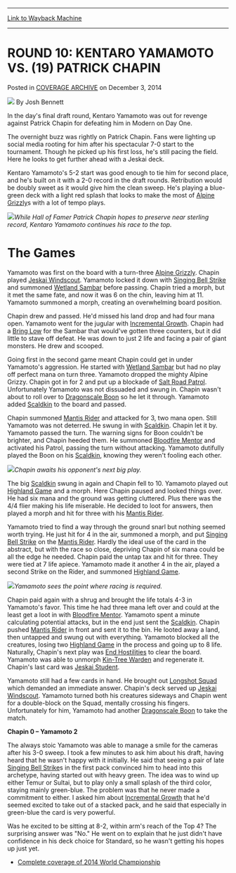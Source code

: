 
---
[Link to Wayback Machine](https://web.archive.org/web/20150101033224/http://magic.wizards.com/en/events/coverage/2014WC/round-10-kentaro-yamamoto-vs-19-patrick-chapin-2014-12-03)

[_metadata_:author]:- "Josh Bennett"
[_metadata_:description]:- "In the day's final draft round, Kentaro Yamamoto was out for revenge against Patrick Chapin for defeating him in Modern on Day One. The overnight buzz was rightly on Patrick Chapin. Fans were lighting up social media rooting for him after his spectacular 7-0 start to the tournament. Though he picked up his first loss, he's still pacing the field. Here he looks to get further ahead with a Jeskai deck."
[_metadata_:generator]:- "Drupal 7 (http://drupal.org)"
[_metadata_:node]:- "315428"
[_metadata_:publish_date]:- "2014-12-03"
[_metadata_:source]:- "div-main-content"
[_metadata_:title]:- "ROUND 10: KENTARO YAMAMOTO VS. (19) PATRICK CHAPIN"
[_metadata_:wayback_capture_timestamp]:- "2015-01-01 03:32:24"
[_metadata_:wayback_raw_url]:- "https://web.archive.org/web/20150101033224id_/http://magic.wizards.com/en/events/coverage/2014WC/round-10-kentaro-yamamoto-vs-19-patrick-chapin-2014-12-03"
[_metadata_:wayback_url]:- "http://magic.wizards.com/en/events/coverage/2014WC/round-10-kentaro-yamamoto-vs-19-patrick-chapin-2014-12-03"
---


ROUND 10: KENTARO YAMAMOTO VS. (19) PATRICK CHAPIN
==================================================



 Posted in [COVERAGE ARCHIVE](/en/events/coverage)
 on December 3, 2014 






![](https://media.magic.wizards.com/styles/auth_small/public/images/person/authorpic_joshbennett.jpg)
By Josh Bennett










In the day's final draft round, Kentaro Yamamoto was out for revenge against Patrick Chapin for defeating him in Modern on Day One.


The overnight buzz was rightly on Patrick Chapin. Fans were lighting up social media rooting for him after his spectacular 7-0 start to the tournament. Though he picked up his first loss, he's still pacing the field. Here he looks to get further ahead with a Jeskai deck.


Kentaro Yamamoto's 5-2 start was good enough to tie him for second place, and he's built on it with a 2-0 record in the draft rounds. Retribution would be doubly sweet as it would give him the clean sweep. He's playing a blue-green deck with a light red splash that looks to make the most of [Alpine Grizzly](http://gatherer.wizards.com/Pages/Card/Details.aspx?name=Alpine+Grizzly)s with a lot of tempo plays.


![](https://media.wizards.com/2014/events/2014WC/r10_chapin_yamamoto.jpg)*While Hall of Famer Patrick Chapin hopes to preserve near sterling record, Kentaro Yamamoto continues his race to the top.* 




The Games
=========



Yamamoto was first on the board with a turn-three [Alpine Grizzly](http://gatherer.wizards.com/Pages/Card/Details.aspx?name=Alpine+Grizzly). Chapin played [Jeskai Windscout](http://gatherer.wizards.com/Pages/Card/Details.aspx?name=Jeskai+Windscout). Yamamoto locked it down with [Singing Bell Strike](http://gatherer.wizards.com/Pages/Card/Details.aspx?name=Singing+Bell+Strike) and summoned [Wetland Sambar](http://gatherer.wizards.com/Pages/Card/Details.aspx?name=Wetland+Sambar) before passing. Chapin tried a morph, but it met the same fate, and now it was 6 on the chin, leaving him at 11. Yamamoto summoned a morph, creating an overwhelming board position.


Chapin drew and passed. He'd missed his land drop and had four mana open. Yamamoto went for the jugular with [Incremental Growth](http://gatherer.wizards.com/Pages/Card/Details.aspx?name=Incremental+Growth). Chapin had a [Bring Low](http://gatherer.wizards.com/Pages/Card/Details.aspx?name=Bring+Low) for the Sambar that would've gotten three counters, but it did little to stave off defeat. He was down to just 2 life and facing a pair of giant monsters. He drew and scooped.


Going first in the second game meant Chapin could get in under Yamamoto's aggression. He started with [Wetland Sambar](http://gatherer.wizards.com/Pages/Card/Details.aspx?name=Wetland+Sambar) but had no play off perfect mana on turn three. Yamamoto dropped the mighty Alpine Grizzy. Chapin got in for 2 and put up a blockade of [Salt Road Patrol](http://gatherer.wizards.com/Pages/Card/Details.aspx?name=Salt+Road+Patrol). Unfortunately Yamamoto was not dissuaded and swung in. Chapin wasn't about to roll over to [Dragonscale Boon](http://gatherer.wizards.com/Pages/Card/Details.aspx?name=Dragonscale+Boon) so he let it through. Yamamoto added [Scaldkin](http://gatherer.wizards.com/Pages/Card/Details.aspx?name=Scaldkin) to the board and passed.


Chapin summoned [Mantis Rider](http://gatherer.wizards.com/Pages/Card/Details.aspx?name=Mantis+Rider) and attacked for 3, two mana open. Still Yamamoto was not deterred. He swung in with [Scaldkin](http://gatherer.wizards.com/Pages/Card/Details.aspx?name=Scaldkin). Chapin let it by. Yamamoto passed the turn. The warning signs for Boon couldn't be brighter, and Chapin heeded them. He summoned [Bloodfire Mentor](http://gatherer.wizards.com/Pages/Card/Details.aspx?name=Bloodfire+Mentor) and activated his Patrol, passing the turn without attacking. Yamamoto dutifully played the Boon on his [Scaldkin](http://gatherer.wizards.com/Pages/Card/Details.aspx?name=Scaldkin), knowing they weren't fooling each other.


![](https://media.wizards.com/2014/events/2014WC/r10_chapin.jpg)*Chapin awaits his opponent's next big play.* 




The big [Scaldkin](http://gatherer.wizards.com/Pages/Card/Details.aspx?name=Scaldkin) swung in again and Chapin fell to 10. Yamamoto played out [Highland Game](http://gatherer.wizards.com/Pages/Card/Details.aspx?name=Highland+Game) and a morph. Here Chapin paused and looked things over. He had six mana and the ground was getting cluttered. Plus there was the 4/4 flier making his life miserable. He decided to loot for answers, then played a morph and hit for three with his [Mantis Rider](http://gatherer.wizards.com/Pages/Card/Details.aspx?name=Mantis+Rider).



Yamamoto tried to find a way through the ground snarl but nothing seemed worth trying. He just hit for 4 in the air, summoned a morph, and put [Singing Bell Strike](http://gatherer.wizards.com/Pages/Card/Details.aspx?name=Singing+Bell+Strike) on the [Mantis Rider](http://gatherer.wizards.com/Pages/Card/Details.aspx?name=Mantis+Rider). Hardly the ideal use of the card in the abstract, but with the race so close, depriving Chapin of six mana could be all the edge he needed. Chapin paid the untap tax and hit for three. They were tied at 7 life apiece. Yamamoto made it another 4 in the air, played a second Strike on the Rider, and summoned [Highland Game](http://gatherer.wizards.com/Pages/Card/Details.aspx?name=Highland+Game).


![](https://media.wizards.com/2014/events/2014WC/r10_yamamoto.jpg)*Yamamoto sees the point where racing is required.* 




Chapin paid again with a shrug and brought the life totals 4-3 in Yamamoto's favor. This time he had three mana left over and could at the least get a loot in with [Bloodfire Mentor](http://gatherer.wizards.com/Pages/Card/Details.aspx?name=Bloodfire+Mentor). Yamamoto spent a minute calculating potential attacks, but in the end just sent the [Scaldkin](http://gatherer.wizards.com/Pages/Card/Details.aspx?name=Scaldkin). Chapin pushed [Mantis Rider](http://gatherer.wizards.com/Pages/Card/Details.aspx?name=Mantis+Rider) in front and sent it to the bin. He looted away a land, then untapped and swung out with everything. Yamamoto blocked all the creatures, losing two [Highland Game](http://gatherer.wizards.com/Pages/Card/Details.aspx?name=Highland+Game) in the process and going up to 8 life. Naturally, Chapin's next play was [End Hostilities](http://gatherer.wizards.com/Pages/Card/Details.aspx?name=End+Hostilities) to clear the board. Yamamoto was able to unmorph [Kin-Tree Warden](http://gatherer.wizards.com/Pages/Card/Details.aspx?name=Kin-Tree+Warden) and regenerate it. Chapin's last card was [Jeskai Student](http://gatherer.wizards.com/Pages/Card/Details.aspx?name=Jeskai+Student).



Yamamoto still had a few cards in hand. He brought out [Longshot Squad](http://gatherer.wizards.com/Pages/Card/Details.aspx?name=Longshot+Squad) which demanded an immediate answer. Chapin's deck served up [Jeskai Windscout](http://gatherer.wizards.com/Pages/Card/Details.aspx?name=Jeskai+Windscout). Yamamoto turned both his creatures sideways and Chapin went for a double-block on the Squad, mentally crossing his fingers. Unfortunately for him, Yamamoto had another [Dragonscale Boon](http://gatherer.wizards.com/Pages/Card/Details.aspx?name=Dragonscale+Boon) to take the match.


**Chapin 0 – Yamamoto 2**


The always stoic Yamamoto was able to manage a smile for the cameras after his 3-0 sweep. I took a few minutes to ask him about his draft, having heard that he wasn't happy with it initially. He said that seeing a pair of late [Singing Bell Strike](http://gatherer.wizards.com/Pages/Card/Details.aspx?name=Singing+Bell+Strike)s in the first pack convinced him to head into this archetype, having started out with heavy green. The idea was to wind up either Temur or Sultai, but to play only a small splash of the third color, staying mainly green-blue. The problem was that he never made a commitment to either. I asked him about [Incremental Growth](http://gatherer.wizards.com/Pages/Card/Details.aspx?name=Incremental+Growth) that he'd seemed excited to take out of a stacked pack, and he said that especially in green-blue the card is very powerful.


Was he excited to be sitting at 8-2, within arm's reach of the Top 4? The surprising answer was "No." He went on to explain that he just didn't have confidence in his deck choice for Standard, so he wasn't getting his hopes up just yet.


* [Complete coverage of 2014 World Championship](/node/315166)

 





